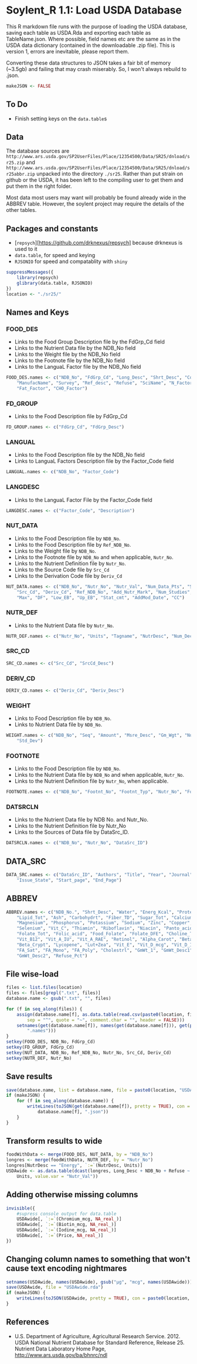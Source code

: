 # Soylent_R 1.1: Load USDA Database

This R markdown file runs with the purpose of loading the USDA database, saving each table as USDA.Rda and exporting each table as TableName.json.  Where possible, field names etc are the same as in the USDA data dictionary (contained in the downloadable .zip file).  This is version 1, errors are inevitable, please report them.

Converting these data structures to JSON takes a fair bit of memory (~3.5gb) and failing that may crash miserably.  So, I won't always rebuild to .json.

```r
makeJSON <- FALSE
```


## To Do
* Finish setting keys on the `data.table`s
## Data
The database sources are `http://www.ars.usda.gov/SP2UserFiles/Place/12354500/Data/SR25/dnload/sr25.zip` and `http://www.ars.usda.gov/SP2UserFiles/Place/12354500/Data/SR25/dnload/sr25abbr.zip` unpacked into the directory `./sr25`.  Rather than put strain on github or the USDA, it has been left to the compiling user to get them and put them in the right folder.

Most data most users may want will probably be found already wide in the ABBREV table.  However, the soylent project may require the details of the other tables.

## Packages and constants
* [`repsych`][https://github.com/drknexus/repsych] because drknexus is used to it 
* `data.table`, for speed and keying
* `RJSONIO` for speed and compatablity with `shiny`


```r
suppressMessages({
    library(repsych)
    glibrary(data.table, RJSONIO)
})
location <- "./sr25/"
```



## Names and Keys
### FOOD_DES
* Links to the Food Group Description file by the FdGrp_Cd field
* Links to the Nutrient Data file by the NDB_No field
* Links to the Weight file by the NDB_No field
* Links to the Footnote file by the NDB_No field
* Links to the LanguaL Factor file by the NDB_No field

```r
FOOD_DES.names <- c("NDB_No", "FdGrp_Cd", "Long_Desc", "Shrt_Desc", "ComName", 
    "ManufacName", "Survey", "Ref_desc", "Refuse", "SciName", "N_Factor", "Pro_Factor", 
    "Fat_Factor", "CHO_Factor")
```


### FD_GROUP
* Links to the Food Description file by FdGrp_Cd

```r
FD_GROUP.names <- c("FdGrp_Cd", "FdGrp_Desc")
```


### LANGUAL
* Links to the Food Description file by the NDB_No field
* Links to LanguaL Factors Description file by the Factor_Code field

```r
LANGUAL.names <- c("NDB_No", "Factor_Code")
```


### LANGDESC
* Links to the LanguaL Factor File by the Factor_Code field

```r
LANGDESC.names <- c("Factor_Code", "Description")
```


### NUT_DATA
* Links to the Food Description file by `NDB_No`.
* Links to the Food Description file by `Ref_NDB_No`.
* Links to the Weight file by `NDB_No`.
* Links to the Footnote file by `NDB_No` and when applicable, `Nutr_No`.
* Links to the Nutrient Definition file by `Nutr_No`.
* Links to the Source Code file by `Src_Cd` 
* Links to the Derivation Code file by `Deriv_Cd`

```r
NUT_DATA.names <- c("NDB_No", "Nutr_No", "Nutr_Val", "Num_Data_Pts", "Std_Error", 
    "Src_Cd", "Deriv_Cd", "Ref_NDB_No", "Add_Nutr_Mark", "Num_Studies", "Min", 
    "Max", "DF", "Low_EB", "Up_EB", "Stat_cmt", "AddMod_Date", "CC")
```

                    
### NUTR_DEF
* Links to the Nutrient Data file by `Nutr_No`.

```r
NUTR_DEF.names <- c("Nutr_No", "Units", "Tagname", "NutrDesc", "Num_Dec", "SR_Order")
```


### SRC_CD

```r
SRC_CD.names <- c("Src_Cd", "SrcCd_Desc")
```


### DERIV_CD

```r
DERIV_CD.names <- c("Deriv_Cd", "Deriv_Desc")
```


### WEIGHT
* Links to Food Description file by `NDB_No`.
* Links to Nutrient Data file by `NDB_No`.

```r
WEIGHT.names <- c("NDB_No", "Seq", "Amount", "Msre_Desc", "Gm_Wgt", "Num_Data_Pts", 
    "Std_Dev")
```


### FOOTNOTE
* Links to the Food Description file by `NDB_No`.
* Links to the Nutrient Data file by `NDB_No` and when applicable, `Nutr_No`.
* Links to the Nutrient Definition file by `Nutr_No`, when applicable.

```r
FOOTNOTE.names <- c("NDB_No", "Footnt_No", "Footnt_Typ", "Nutr_No", "Footnt_Txt")
```


### DATSRCLN
* Links to the Nutrient Data file by NDB No. and Nutr_No.
* Links to the Nutrient Definition file by Nutr_No
* Links to the Sources of Data file by DataSrc_ID.

```r
DATSRCLN.names <- c("NDB_No", "Nutr_No", "DataSrc_ID")
```


## DATA_SRC

```r
DATA_SRC.names <- c("DataSrc_ID", "Authors", "Title", "Year", "Journal", "Vol_City", 
    "Issue_State", "Start_page", "End_Page")
```


## ABBREV

```r
ABBREV.names <- c("NDB_No.", "Shrt_Desc", "Water", "Energ_Kcal", "Protein", 
    "Lipid_Tot", "Ash", "Carbohydrt", "Fiber_TD", "Sugar_Tot", "Calcium", "Iron", 
    "Magnesium", "Phosphorus", "Potassium", "Sodium", "Zinc", "Copper", "Manganese", 
    "Selenium", "Vit_C", "Thiamin", "Riboflavin", "Niacin", "Panto_acid", "Vit_B6", 
    "Folate_Tot", "Folic_acid", "Food_Folate", "Folate_DFE", "Choline_Tot", 
    "Vit_B12", "Vit_A_IU", "Vit_A_RAE", "Retinol", "Alpha_Carot", "Beta_Carot", 
    "Beta_Crypt", "Lycopene", "Lut+Zea", "Vit_E", "Vit_D_mcg", "Vit_D_IU", "Vit_K", 
    "FA_Sat", "FA_Mono", "FA_Poly", "Cholestrl", "GmWt_1", "GmWt_Desc1", "GmWt_2", 
    "GmWt_Desc2", "Refuse_Pct")
```


## File wise-load

```r
files <- list.files(location)
files <- files[grepl(".txt", files)]
database.name <- gsub(".txt", "", files)

for (f in seq_along(files)) {
    assign(database.name[f], as.data.table(read.csv(paste0(location, files[f]), 
        sep = "^", quote = "~", comment.char = "", header = FALSE)))
    setnames(get(database.name[f]), names(get(database.name[f])), get(paste0(database.name[f], 
        ".names")))
}
setkey(FOOD_DES, NDB_No, FdGrp_Cd)
setkey(FD_GROUP, FdGrp_Cd)
setkey(NUT_DATA, NDB_No, Ref_NDB_No, Nutr_No, Src_Cd, Deriv_Cd)
setkey(NUTR_DEF, Nutr_No)
```


## Save results

```r
save(database.name, list = database.name, file = paste0(location, "USDA.Rda"))
if (makeJSON) {
    for (f in seq_along(database.name)) {
        writeLines(toJSON(get(database.name[f]), pretty = TRUE), con = paste0(location, 
            database.name[f], ".json"))
    }
}
```


## Transform results to wide

```r
foodWithData <- merge(FOOD_DES, NUT_DATA, by = "NDB_No")
longres <- merge(foodWithData, NUTR_DEF, by = "Nutr_No")
longres[NutrDesc == "Energy", `:=`(NutrDesc, Units)]
USDAwide <- as.data.table(dcast(longres, Long_Desc + NDB_No + Refuse ~ NutrDesc + 
    Units, value.var = "Nutr_Val"))
```


## Adding otherwise missing columns

```r
invisible({
    #supress console output for data.table
    USDAwide[, `:=`(Chromium_mcg, NA_real_)]
    USDAwide[, `:=`(Biotin_mcg, NA_real_)]
    USDAwide[, `:=`(Iodine_mcg, NA_real_)]
    USDAwide[, `:=`(Price, NA_real_)]
})
```


## Changing column names to something that won't cause text encoding nightmares

```r
setnames(USDAwide, names(USDAwide), gsub("µg", "mcg", names(USDAwide)))
save(USDAwide, file = "USDAwide.rda")
if (makeJSON) {
    writeLines(toJSON(USDAwide, pretty = TRUE), con = paste0(location, "USDAwide.json"))
}
```


## References
* U.S. Department of Agriculture, Agricultural Research Service. 2012. USDA National Nutrient Database for Standard Reference, Release 25. Nutrient Data Laboratory Home Page, http://www.ars.usda.gov/ba/bhnrc/ndl

